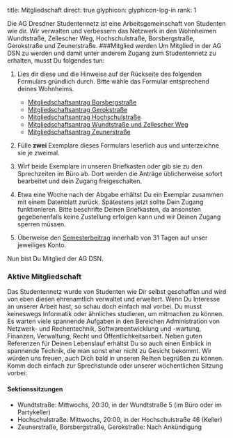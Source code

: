 title: Mitgliedschaft
direct: true
glyphicon: glyphicon-log-in
rank: 1

Die AG Dresdner Studentennetz ist eine Arbeitsgemeinschaft von Studenten wie dir.
Wir verwalten und verbessern das Netzwerk in den Wohnheimen Wundtstraße, Zellescher Weg, Hochschulstraße, Borsbergstraße, Gerokstraße und Zeunerstraße. 
###Mitglied werden
Um Mitglied in der AG DSN zu werden und damit unter anderem Zugang zum Studentennetz zu erhalten, musst Du folgendes tun:

1. Lies dir diese und die Hinweise auf der Rückseite des folgenden Formulars gründlich durch. Bitte wähle das Formular entsprechend deines Wohnheims.

    * [Mitgliedschaftsantrag Borsbergstraße](../../documents/antrag_bor_de.pdf)
    * [Mitgliedschaftsantrag Gerokstraße](../../documents/antrag_ger_de.pdf)
    * [Mitgliedschaftsantrag Hochschulstraße](../../documents/antrag_hss_de.pdf)
    * [Mitgliedschaftsantrag Wundtstraße und Zellescher Weg](../../documents/antrag_wu_de.pdf)
    * [Mitgliedschaftsantrag Zeunerstraße](../../documents/antrag_zeu_de.pdf)


2. Fülle __zwei__ Exemplare dieses Formulars leserlich aus und unterzeichne sie je zweimal.
3. Wirf beide Exemplare in unseren Briefkasten oder gib sie zu den Sprechzeiten im Büro ab. Dort werden die Anträge üblicherweise sofort bearbeitet und dein Zugang freigeschalten.
4. Etwa eine Woche nach der Abgabe erhältst Du ein Exemplar zusammen mit einem Datenblatt zurück. Spätestens jetzt sollte Dein Zugang funktionieren.
Bitte beschrifte Deinen Briefkasten, da ansonsten gegebenenfalls keine Zustellung erfolgen kann und wir Deinen Zugang sperren müssen.
5. Überweise den [Semesterbeitrag](semester_contribution) innerhalb von 31 Tagen auf unser jeweiliges Konto.

Nun bist Du Mitglied der AG DSN.

### Aktive Mitgliedschaft
Das Studentennetz wurde von Studenten wie Dir selbst geschaffen und wird von eben diesen ehrenamtlich verwaltet und erweitert. Wenn Du Interesse an unserer Arbeit hast, so schau doch einfach mal vorbei. Du musst keineswegs Informatik oder ähnliches studieren, um mitmachen zu können.
Es warten viele spannende Aufgaben in den Bereichen Administration von Netzwerk- und Rechentechnik, Softwareentwicklung und -wartung, Finanzen, Verwaltung, Recht und Öffentlichkeitsarbeit.
Neben guten Referenzen für Deinen Lebenslauf erhältst Du so auch einen Einblick in spannende Technik, die man sonst eher nicht zu Gesicht bekommt. Wir würden uns freuen, auch Dich bald in unseren Reihen begrüßen zu können. Komm doch einfach zur Sprechstunde oder unserer wöchentlichen Sitzung vorbei:

#### Sektionssitzungen
* Wundtstraße: Mittwochs, 20:30, in der Wundtstraße 5 (im Büro oder im Partykeller)
* Hochschulstraße: Mittwochs, 20:00, in der Hochschulstraße 46 (Keller)
* Zeunerstraße, Borsbergstraße, Gerokstraße: Nach Ankündigung
